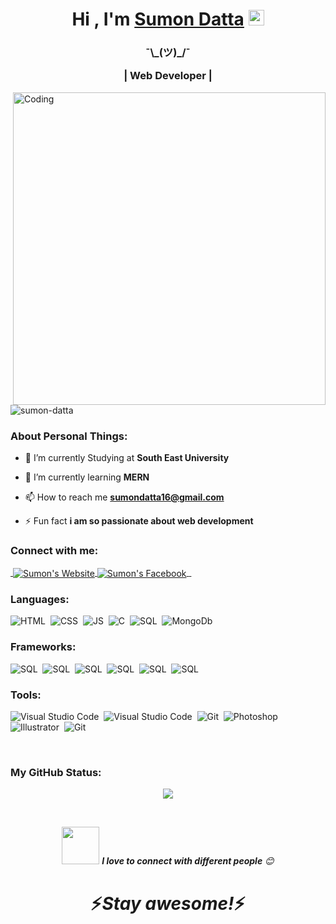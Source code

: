 
<div align="center">
   <h1>Hi , I'm <a href="https://github.com/Sumon-Datta">Sumon Datta</a> <img src="https://media.giphy.com/media/hvRJCLFzcasrR4ia7z/giphy.gif" width="25px"> </h1>
  </div>
  
  <p align='center'>

 </p>

<h3 align="center">¯\_(ツ)_/¯

 | Web Developer | 
</h3>

<img align="right" alt="Coding" width="500" src="https://cdn.dribbble.com/users/1292677/screenshots/6139167/media/fcf7fd0c619bb87706533079240915f3.gif">
<p align="left"> <img src="https://komarev.com/ghpvc/?username=sumon-datta&label=Profile%20views&color=0e75b6&style=flat" alt="sumon-datta" /> </p>


### About Personal Things:
- 🔭 I’m currently Studying at **South East University**

- 🌱 I’m currently learning **MERN**

- 📫 How to reach me **sumondatta16@gmail.com**

- ⚡ Fun fact **i am so passionate about web development**

<h3 align="left">Connect with me:</h3>
<p align="left">
<a href="">
  <img align="center" alt="" src="https://img.shields.io/badge/-LinkedIn-0e76a8?style=flat-square&logo=Linkedin&logoColor=white" />
</a>
<a href="">
  <img align="center" alt="Sumon's Website" src="https://img.shields.io/badge/Website-3b5998?style=flat-square&logo=google-chrome&logoColor=white" />
</a>
<a href="https://web.facebook.com/profile.php?id=100009273831107">
  <img align="center" alt="Sumon's Facebook" src="https://img.shields.io/badge/Facebook-0D88F0?style=flat-square&logo=facebook&logoColor=white" />
</a>
   
 <a href = "https://www.instagram.com/thenameissumon/">
    <img align="center" alt="" src="https://img.shields.io/badge/instagram-FF007F?style=flat-square&logo=instagram&logoColor=white" />
</a>
   
   <a href = "https://www.youtube.com/channel/UCBXshgP2vSWiryOS9UOR_-w">
    <img align="center" alt="" src="https://img.shields.io/badge/youtube-FA0626?style=flat-square&logo=youtube&logoColor=white" />
</a>

</p>

<h3 align="left">Languages: </h3> 

![HTML](https://img.shields.io/badge/-HTML-05122A?style=flat&logo=HTML5)&nbsp;
![CSS](https://img.shields.io/badge/-CSS-05122A?style=flat&logo=CSS3&logoColor=1572B6)&nbsp;
![JS](https://img.shields.io/badge/-JavaScript-05122A?style=flat&logo=JavaScript&logoColor)&nbsp;
![C](https://img.shields.io/badge/-C-05122A?style=flat&logo=C&logoColor=A2B5BE)&nbsp;
![SQL](https://img.shields.io/badge/-SQL-05122A?style=flat&logo=MySQL&logoColor)&nbsp;
![MongoDb](https://img.shields.io/badge/-NoSQL-05122A?style=flat&logo=MongoDB&logoColor)&nbsp;


<h3 align="left">Frameworks:</h3>

![SQL](https://img.shields.io/badge/-Tailwind-05122A?style=flat&logo=tailwindcss&logoColor)&nbsp;
![SQL](https://img.shields.io/badge/-Bootstrap-05122A?style=flat&logo=Bootstrap&logoColor)&nbsp;
![SQL](https://img.shields.io/badge/-jQuery-05122A?style=flat&logo=jQuery&logoColor)&nbsp;
![SQL](https://img.shields.io/badge/-React.js-05122A?style=flat&logo=React&logoColor)&nbsp;
![SQL](https://img.shields.io/badge/-Node.js-05122A?style=flat&logo=Node.js&logoColor)&nbsp;
![SQL](https://img.shields.io/badge/-Express-05122A?style=flat&logo=express&logoColor)&nbsp;


<h3 align="left">Tools:</h3>

![Visual Studio Code](https://img.shields.io/badge/-Visual%20Studio%20Code-05122A?style=flat&logo=visual-studio-code&logoColor=007ACC)&nbsp;
![Visual Studio Code](https://img.shields.io/badge/-Sublime%20Text-05122A?style=flat&logo=Sublime-Text&logoColor)&nbsp;
![Git](https://img.shields.io/badge/-Git-05122A?style=flat&logo=git)&nbsp;
![Photoshop](https://img.shields.io/badge/-Photoshop-05122A?style=flat&logo=adobe-photoshop)&nbsp;
![Illustrator](https://img.shields.io/badge/-Illustrator-05122A?style=flat&logo=adobe-illustrator)&nbsp;
![Git](https://img.shields.io/badge/-Figma-05122A?style=flat&logo=Figma)&nbsp;


<br />

### My GitHub Status:

<p align="center" >
<a href="https://github.com/Sumon-Datta/github-readme-stats"> 
    <img  src="https://github-readme-stats.vercel.app/api?username=Sumon-Datta&&show_icons=true&theme=radical"/>
  </a>
</p>
<br>
<p align="center" >
<img src="https://media.giphy.com/media/LnQjpWaON8nhr21vNW/giphy.gif" width="60"> <em><b>I love to connect with different people</b> 😊</em>
</p>
<h1 align='center'>⚡️<i>Stay awesome!</i>⚡️</h1>


